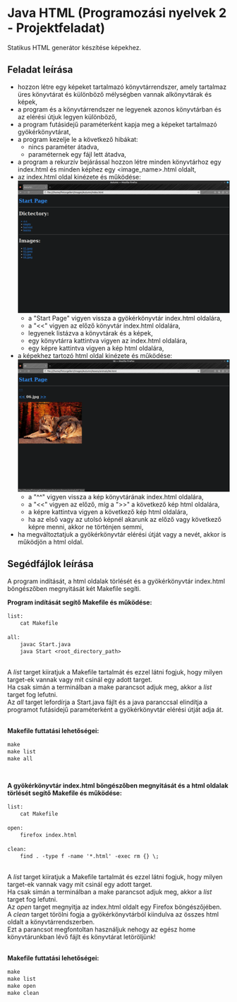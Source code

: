 # Java HTML (Programozási nyelvek 2 - Projektfeladat)
  Statikus HTML generátor készítése képekhez.

## Feladat leírása
- hozzon létre egy képeket tartalmazó könyvtárrendszer, amely tartalmaz üres könyvtárat és különböző mélységben vannak alkönyvtárak és képek,
- a program és a könyvtárrendszer ne legyenek azonos könyvtárban és az elérési útjuk legyen különböző,
- a program futásidejű paraméterként kapja meg a képeket tartalmazó gyökérkönyvtárat,
- a program kezelje le a következő hibákat:
  - nincs paraméter átadva,
  - paraméternek egy fájl lett átadva,
- a program a rekurzív bejárással hozzon létre minden könyvtárhoz egy index.html és minden képhez egy <image_name>.html oldalt,
- az index.html oldal kinézete és működése: <br />
  ![index.html sample](sampleindex.png)
  - a "Start Page" vigyen vissza a gyökérkönyvtár index.html oldalára,
  - a "<<" vigyen az előző könyvtár index.html oldalára,
  - legyenek listázva a könyvtárak és a képek,
  - egy könyvtárra kattintva vigyen az index.html oldalára,
  - egy képre kattintva vigyen a kép html oldalára,
- a képekhez tartozó html oldal kinézete és működése: <br />
  ![sample html for images](sampleimage.png)
  - a "^^" vigyen vissza a kép könyvtárának index.html oldalára,
  - a "<<" vigyen az előző, míg a ">>" a következő kép html oldalára,
  - a képre kattintva vigyen a következő kép html oldalára,
  - ha az első vagy az utolsó képnél akarunk az előző vagy következő képre menni, akkor ne történjen semmi,
- ha megváltoztatjuk a gyökérkönyvtár elérési útját vagy a nevét, akkor is működjön a html oldal.

## Segédfájlok leírása
  A program indítását, a html oldalak törlését és a gyökérkönyvtár index.html böngészőben megnyitását két Makefile segíti.  <br />

  **Program indítását segítő Makefile és működése:**
  ```
  list:
      cat Makefile

  all:
      javac Start.java
      java Start <root_directory_path>
  ```
  <br />
  A <em>list</em> target kiiratjuk a Makefile tartalmát és ezzel látni fogjuk, hogy milyen target-ek vannak vagy mit csinál egy adott target.  <br />
  Ha csak simán a terminálban a make parancsot adjuk meg, akkor a <em>list</em> target fog lefutni.  <br />
  Az <em>all</em> target lefordírja a Start.java fájlt és a java paranccsal elindítja a programot futásidejű paraméterként a gyökérkönyvtár elérési útját adja át.  <br />
  <br />
 
  **Makefile futtatási lehetőségei:**
  ```
  make
  make list
  make all
  ```
 <br />

  **A gyökérkönyvtár index.html böngészőben megnyitását és a html oldalak törlését segítő Makefile és működése:**  <br />
  ```
  list:
      cat Makefile
 
  open:
      firefox index.html
 
  clean:
      find . -type f -name '*.html' -exec rm {} \;
  ```
  <br />
  A <em>list</em> target kiiratjuk a Makefile tartalmát és ezzel látni fogjuk, hogy milyen target-ek vannak vagy mit csinál egy adott target.  <br />
  Ha csak simán a terminálban a make parancsot adjuk meg, akkor a <em>list</em> target fog lefutni.  <br />
  Az <em>open</em> target megnyitja az index.html oldalt egy Firefox böngészőjében.  <br />
  A <em>clean</em> target törölni fogja a gyökérkönyvtárból kiindulva az összes html oldalt a könyvtárrendszerben.  <br />
  Ezt a parancsot megfontoltan használjuk nehogy az egész home könyvtárunkban lévő fájlt és könyvtárat letöröljünk!  <br />
   <br />

  **Makefile futtatási lehetőségei:**
  ```
  make
  make list
  make open
  make clean
  ```

